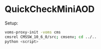 # QuickCheckMiniAOD

Setup:

```bash
voms-proxy-init -voms cms
cmsrel CMSSW_10_6_0/src; cmsenv; cd ../..
python <script>
```